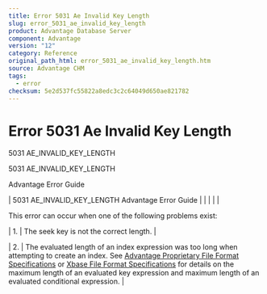 ```yaml
---
title: Error 5031 Ae Invalid Key Length
slug: error_5031_ae_invalid_key_length
product: Advantage Database Server
component: Advantage
version: "12"
category: Reference
original_path_html: error_5031_ae_invalid_key_length.htm
source: Advantage CHM
tags:
  - error
checksum: 5e2d537fc55822a8edc3c2c64049d650ae821782
---
```


# Error 5031 Ae Invalid Key Length

5031 AE\_INVALID\_KEY\_LENGTH

5031 AE\_INVALID\_KEY\_LENGTH

Advantage Error Guide

| 5031 AE\_INVALID\_KEY\_LENGTH  Advantage Error Guide |  |  |  |  |

This error can occur when one of the following problems exist:

| 1. | The seek key is not the correct length. |

| 2. | The evaluated length of an index expression was too long when attempting to create an index. See [Advantage Proprietary File Format Specifications](master_advantage_proprietary_file_format_specifications.md) or [Xbase File Format Specifications](master_xbase_file_format_specifications.md) for details on the maximum length of an evaluated key expression and maximum length of an evaluated conditional expression. |
